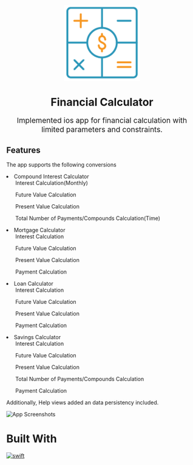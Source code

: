 <p align="center">
    <img style="display:block;text-align:center" src="FinancialCalApp2/FinancialCalApp2/Images.xcassets/icon_Financial_Calculator.imageset/icon_Financial_Calculator.png" alt="logo-text" width="200">
    <h1 align="center">Financial Calculator</h1>
    <p align="center" style="font-size: 1.2rem;">Implemented ios app for financial calculation with limited parameters and constraints.</p>
</p>

<h2>Features</h2>

<p>The app supports the following conversions</p>

<li>Compound Interest Calculator
 <ol>Interest Calculation(Monthly)</ol>
 <ol>Future Value Calculation</ol>
 <ol>Present Value Calculation</ol> 
 <ol>Total Number of Payments/Compounds Calculation(Time)</ol>
</li>    
     
<li>Mortgage Calculator
 <ol>Interest Calculation</ol>
 <ol>Future Value Calculation</ol>
 <ol>Present Value Calculation</ol> 
 <ol>Payment Calculation</ol>
</li> 
     
<li>Loan Calculator
 <ol>Interest Calculation</ol>
 <ol>Future Value Calculation</ol>
 <ol>Present Value Calculation</ol> 
 <ol>Payment Calculation</ol>
</li>
     
<li>Savings Calculator
 <ol>Interest Calculation</ol>
 <ol>Future Value Calculation</ol>
 <ol>Present Value Calculation</ol> 
 <ol>Total Number of Payments/Compounds Calculation</ol>
 <ol>Payment Calculation</ol>
</li> 

<p> Additionally, Help views added an data persistency included. </p>

<img src="./docs/readme-resources/app-screenshots.jpg"
alt="App Screenshots">

# Built With

<a href="https://swift.org/"><img src="./docs/readme-resources/swift-logo.svg" alt="swift" height="40" /></a>&nbsp;&nbsp;
